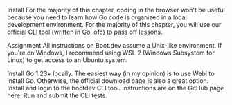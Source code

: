 Install
For the majority of this chapter, coding in the browser won't be useful because you need to learn how Go code is organized in a local development environment. For the majority of this chapter, you will use our official CLI tool (written in Go, ofc) to pass off lessons.

Assignment
All instructions on Boot.dev assume a Unix-like environment. If you're on Windows, I recommend using WSL 2 (Windows Subsystem for Linux) to get access to an Ubuntu system.

Install Go 1.23+ locally.
The easiest way (in my opinion) is to use Webi to install Go.
Otherwise, the official download page is also a great option.
Install and login to the bootdev CLI tool. Instructions are on the GitHub page here.
Run and submit the CLI tests.